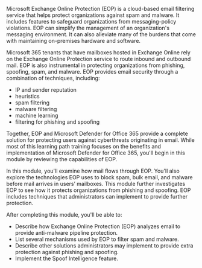Microsoft Exchange Online Protection (EOP) is a cloud-based email filtering service that helps protect organizations against spam and malware. It includes features to safeguard organizations from messaging-policy violations. EOP can simplify the management of an organization's messaging environment. It can also alleviate many of the burdens that come with maintaining on-premises hardware and software.

Microsoft 365 tenants that have mailboxes hosted in Exchange Online rely on the Exchange Online Protection service to route inbound and outbound mail. EOP is also instrumental in protecting organizations from phishing, spoofing, spam, and malware. EOP provides email security through a combination of techniques, including:

 -  IP and sender reputation
 -  heuristics
 -  spam filtering
 -  malware filtering
 -  machine learning
 -  filtering for phishing and spoofing

Together, EOP and Microsoft Defender for Office 365 provide a complete solution for protecting users against cyberthreats originating in email. While most of this learning path training focuses on the benefits and implementation of Microsoft Defender for Office 365, you'll begin in this module by reviewing the capabilities of EOP.

In this module, you'll examine how mail flows through EOP. You'll also explore the technologies EOP uses to block spam, bulk email, and malware before mail arrives in users’ mailboxes. This module further investigates EOP to see how it protects organizations from phishing and spoofing. EOP includes techniques that administrators can implement to provide further protection.

After completing this module, you'll be able to:

 -  Describe how Exchange Online Protection (EOP) analyzes email to provide anti-malware pipeline protection.
 -  List several mechanisms used by EOP to filter spam and malware.
 -  Describe other solutions administrators may implement to provide extra protection against phishing and spoofing.
 -  Implement the Spoof Intelligence feature.
